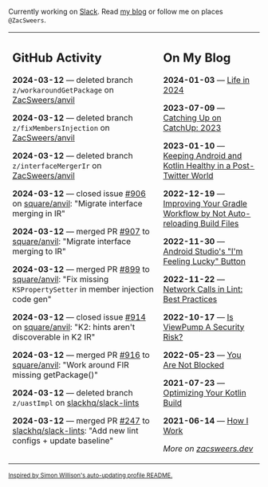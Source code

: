Currently working on [Slack](https://slack.com/). Read [my blog](https://zacsweers.dev/) or follow me on places `@ZacSweers`.

<table><tr><td valign="top" width="60%">

## GitHub Activity
<!-- githubActivity starts -->
**2024-03-12** — deleted branch `z/workaroundGetPackage` on [ZacSweers/anvil](https://github.com/ZacSweers/anvil)

**2024-03-12** — deleted branch `z/fixMembersInjection` on [ZacSweers/anvil](https://github.com/ZacSweers/anvil)

**2024-03-12** — deleted branch `z/interfaceMergerIr` on [ZacSweers/anvil](https://github.com/ZacSweers/anvil)

**2024-03-12** — closed issue [#906](https://github.com/square/anvil/issues/906) on [square/anvil](https://github.com/square/anvil): "Migrate interface merging in IR"

**2024-03-12** — merged PR [#907](https://github.com/square/anvil/pull/907) to [square/anvil](https://github.com/square/anvil): "Migrate interface merging to IR"

**2024-03-12** — merged PR [#899](https://github.com/square/anvil/pull/899) to [square/anvil](https://github.com/square/anvil): "Fix missing `KSPropertySetter` in member injection code gen"

**2024-03-12** — closed issue [#914](https://github.com/square/anvil/issues/914) on [square/anvil](https://github.com/square/anvil): "K2: hints aren't discoverable in K2 IR"

**2024-03-12** — merged PR [#916](https://github.com/square/anvil/pull/916) to [square/anvil](https://github.com/square/anvil): "Work around FIR missing getPackage()"

**2024-03-12** — deleted branch `z/uastImpl` on [slackhq/slack-lints](https://github.com/slackhq/slack-lints)

**2024-03-12** — merged PR [#247](https://github.com/slackhq/slack-lints/pull/247) to [slackhq/slack-lints](https://github.com/slackhq/slack-lints): "Add new lint configs + update baseline"
<!-- githubActivity ends -->
</td><td valign="top" width="40%">

## On My Blog
<!-- blog starts -->
**2024-01-03** — [Life in 2024](https://www.zacsweers.dev/life-in-2024/)

**2023-07-09** — [Catching Up on CatchUp: 2023](https://www.zacsweers.dev/catching-up-on-catchup-2023/)

**2023-01-10** — [Keeping Android and Kotlin Healthy in a Post-Twitter World](https://www.zacsweers.dev/keeping-android-healthy/)

**2022-12-19** — [Improving Your Gradle Workflow by Not Auto-reloading Build Files](https://www.zacsweers.dev/improving-your-workflow-by-not-auto-reloading-build-files/)

**2022-11-30** — [Android Studio's "I'm Feeling Lucky" Button](https://www.zacsweers.dev/android-studios-im-feeling-lucky-button/)

**2022-11-22** — [Network Calls in Lint: Best Practices](https://www.zacsweers.dev/network-calls-in-lint-best-practices/)

**2022-10-17** — [Is ViewPump A Security Risk?](https://www.zacsweers.dev/is-viewpump-a-security-risk/)

**2022-05-23** — [You Are Not Blocked](https://www.zacsweers.dev/you-are-not-blocked/)

**2021-07-23** — [Optimizing Your Kotlin Build](https://www.zacsweers.dev/optimizing-your-kotlin-build/)

**2021-06-14** — [How I Work](https://www.zacsweers.dev/how-i-work/)
<!-- blog ends -->
_More on [zacsweers.dev](https://zacsweers.dev/)_
</td></tr></table>

<sub><a href="https://simonwillison.net/2020/Jul/10/self-updating-profile-readme/">Inspired by Simon Willison's auto-updating profile README.</a></sub>